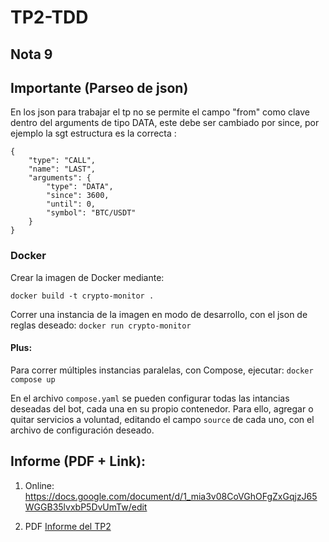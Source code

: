 # TP2-TDD
## Nota 9
## Importante (Parseo de json)
En los json para trabajar el tp no se permite el campo "from" como clave dentro del arguments de tipo DATA, 
este debe ser cambiado por since, por ejemplo la sgt estructura es la correcta : 
```
{
	"type": "CALL",
	"name": "LAST",
	"arguments": {
		"type": "DATA",
		"since": 3600,
		"until": 0,
		"symbol": "BTC/USDT"
	}
}
```
### Docker

Crear la imagen de Docker mediante:

`docker build -t crypto-monitor .`

Correr una instancia de la imagen en modo de desarrollo, con el json de reglas deseado:
`docker run crypto-monitor`

#### Plus: 
Para correr múltiples instancias paralelas, con Compose, ejecutar:
`docker compose up`

En el archivo `compose.yaml` se pueden configurar todas las intancias deseadas del bot, cada una en su propio contenedor. Para ello, agregar o quitar servicios a voluntad, editando el campo `source` de cada uno, con el archivo de configuración deseado.


## Informe (PDF + Link):
1. Online: https://docs.google.com/document/d/1_mia3v08CoVGhOFgZxGqjzJ65WGGB35lvxbP5DvUmTw/edit

2. PDF <a href="./Trabajo Práctico N°_ 2  Crypto Monitor.pdf"> Informe del TP2 </a>
